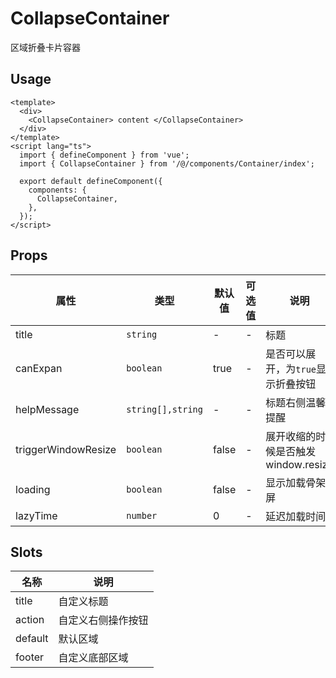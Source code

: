 # CollapseContainer

区域折叠卡片容器

## Usage

```vue
<template>
  <div>
    <CollapseContainer> content </CollapseContainer>
  </div>
</template>
<script lang="ts">
  import { defineComponent } from 'vue';
  import { CollapseContainer } from '/@/components/Container/index';

  export default defineComponent({
    components: {
      CollapseContainer,
    },
  });
</script>
```

## Props

| 属性                | 类型              | 默认值 | 可选值 | 说明                                 |
| ------------------- | ----------------- | ------ | ------ | ------------------------------------ |
| title               | `string`          | -      | -      | 标题                                 |
| canExpan            | `boolean`         | true   | -      | 是否可以展开，为`true`显示折叠按钮   |
| helpMessage         | `string[],string` | -      | -      | 标题右侧温馨提醒                     |
| triggerWindowResize | `boolean`         | false  | -      | 展开收缩的时候是否触发 window.resize |
| loading             | `boolean`         | false  | -      | 显示加载骨架屏                       |
| lazyTime            | `number`          | 0      | -      | 延迟加载时间                         |

## Slots

| 名称    | 说明               |
| ------- | ------------------ |
| title   | 自定义标题         |
| action  | 自定义右侧操作按钮 |
| default | 默认区域           |
| footer  | 自定义底部区域     |
